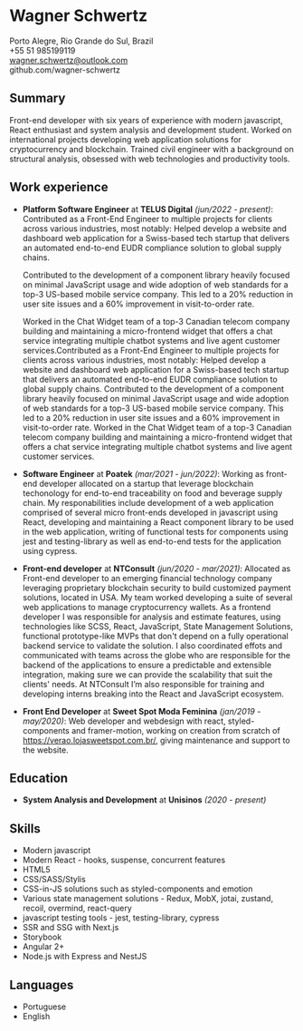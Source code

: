 # Wagner Schwertz
Porto Alegre, Rio Grande do Sul, Brazil\
+55 51 985199119\
wagner.schwertz@outlook.com\
github.com/wagner-schwertz

## Summary
Front-end developer with six years of experience with modern javascript, React enthusiast and system analysis and development student. Worked on international projects developing web application solutions for cryptocurrency and blockchain. Trained civil engineer with a background on structural analysis, obsessed with web technologies and productivity tools.

## Work experience
- **Platform Software Engineer** at **TELUS Digital** *(jun/2022 - present)*: Contributed as a Front-End Engineer to multiple projects for clients across various industries, most notably:
  Helped develop a website and dashboard web application for a Swiss-based tech startup that delivers an automated end-to-end EUDR compliance solution to global supply chains.

  Contributed to the development of a component library heavily focused on minimal JavaScript usage and wide adoption of web standards for a top-3 US-based mobile service company. This led to a 20% reduction in user site issues and a 60% improvement in visit-to-order rate.

  Worked in the Chat Widget team of a top-3 Canadian telecom company building and maintaining a micro-frontend widget that offers a chat service integrating multiple chatbot systems and live agent customer services.Contributed as a Front-End Engineer to multiple projects for clients across various industries, most notably: Helped develop a website and dashboard web application for a Swiss-based tech startup that delivers an automated end-to-end EUDR compliance solution to global supply chains. Contributed to the development of a component library heavily focused on minimal JavaScript usage and wide adoption of web standards for a top-3 US-based mobile service company. This led to a 20% reduction in user site issues and a 60% improvement in visit-to-order rate. Worked in the Chat Widget team of a top-3 Canadian telecom company building and maintaining a micro-frontend widget that offers a chat service integrating multiple chatbot systems and live agent customer services.
- **Software Engineer** at **Poatek** *(mar/2021 - jun/2022)*: Working as front-end developer allocated on a startup that leverage blockchain techonology for end-to-end traceability on food and beverage supply chain. My responabilities include development of a web application comprised of several micro front-ends developed in javascript using React, developing and maintaining a React component library to be used in the web application, writing of functional tests for components using jest and testing-library as well as end-to-end tests for the application using cypress.
- **Front-end developer** at **NTConsult** *(jun/2020 - mar/2021)*: Allocated as Front-end developer to an emerging financial technology company leveraging proprietary blockchain security to build customized payment solutions, located in USA. My team worked developing a suite of several web applications to manage cryptocurrency wallets. As a frontend developer I was responsible for analysis and estimate features, using technologies like SCSS, React, JavaScript, State Management Solutions, functional prototype-like MVPs that don't depend on a fully operational backend service to validate the solution. I also coordinated effots and communicated with teams across the globe who are responsible for the backend of the applications to ensure a predictable and extensible integration, making sure we can provide the scalability that suit the clients' needs. At NTConsult I’m also responsible for training and developing interns breaking into the React and JavaScript ecosystem.
- **Front End Developer** at **Sweet Spot Moda Feminina** *(jan/2019 - may/2020)*: Web developer and webdesign with react, styled-components and framer-motion, working on creation from scratch of https://verao.lojasweetspot.com.br/, giving maintenance and support to the website.

## Education
- **System Analysis and Development** at **Unisinos** *(2020 - present)*

## Skills
- Modern javascript
- Modern React - hooks, suspense, concurrent features
- HTML5
- CSS/SASS/Stylis
- CSS-in-JS solutions such as styled-components and emotion
- Various state management solutions - Redux, MobX, jotai, zustand, recoil, overmind, react-query
- javascript testing tools - jest, testing-library, cypress
- SSR and SSG with Next.js
- Storybook
- Angular 2+
- Node.js with Express and NestJS

## Languages
- Portuguese
- English
